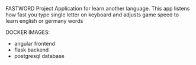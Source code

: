FASTWORD Project
Application for learn another language. This app listens how fast you type single letter on keyboard and adjusts game speed to learn english or germany words

DOCKER IMAGES:
- angular frontend
- flask backend
- postgresql database
